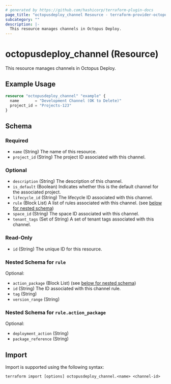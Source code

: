 ```yaml
---
# generated by https://github.com/hashicorp/terraform-plugin-docs
page_title: "octopusdeploy_channel Resource - terraform-provider-octopusdeploy"
subcategory: ""
description: |-
  This resource manages channels in Octopus Deploy.
---
```


# octopusdeploy_channel (Resource)

This resource manages channels in Octopus Deploy.

## Example Usage

```terraform
resource "octopusdeploy_channel" "example" {
  name       = "Development Channel (OK to Delete)"
  project_id = "Projects-123"
}
```

<!-- schema generated by tfplugindocs -->
## Schema

### Required

- `name` (String) The name of this resource.
- `project_id` (String) The project ID associated with this channel.

### Optional

- `description` (String) The description of this channel.
- `is_default` (Boolean) Indicates whether this is the default channel for the associated project.
- `lifecycle_id` (String) The lifecycle ID associated with this channel.
- `rule` (Block List) A list of rules associated with this channel. (see [below for nested schema](#nestedblock--rule))
- `space_id` (String) The space ID associated with this channel.
- `tenant_tags` (Set of String) A set of tenant tags associated with this channel.

### Read-Only

- `id` (String) The unique ID for this resource.

<a id="nestedblock--rule"></a>
### Nested Schema for `rule`

Optional:

- `action_package` (Block List) (see [below for nested schema](#nestedblock--rule--action_package))
- `id` (String) The ID associated with this channel rule.
- `tag` (String)
- `version_range` (String)

<a id="nestedblock--rule--action_package"></a>
### Nested Schema for `rule.action_package`

Optional:

- `deployment_action` (String)
- `package_reference` (String)

## Import

Import is supported using the following syntax:

```shell
terraform import [options] octopusdeploy_channel.<name> <channel-id>
```
